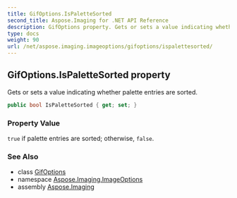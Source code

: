 ```yaml
---
title: GifOptions.IsPaletteSorted
second_title: Aspose.Imaging for .NET API Reference
description: GifOptions property. Gets or sets a value indicating whether palette entries are sorted
type: docs
weight: 90
url: /net/aspose.imaging.imageoptions/gifoptions/ispalettesorted/
---
```

## GifOptions.IsPaletteSorted property

Gets or sets a value indicating whether palette entries are sorted.

```csharp
public bool IsPaletteSorted { get; set; }
```

### Property Value

`true` if palette entries are sorted; otherwise, `false`.

### See Also

* class [GifOptions](../)
* namespace [Aspose.Imaging.ImageOptions](../../gifoptions/)
* assembly [Aspose.Imaging](../../../)


